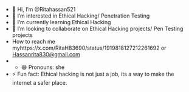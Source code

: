 - 👋 Hi, I’m @Ritahassan521
- 👀 I’m interested in Ethical Hacking/ Penetration Testing
- 🌱 I’m currently learning Ethical Hacking
- 💞️ I’m looking to collaborate on Ethical Hacking projects/ Pen Testing projects
- How to reach me myhttps://x.com/RitaH83690/status/1919818127212261692 or Hassanrita830@gmail.com 
- - 😄 Pronouns: she
- ⚡ Fun fact: Ethical hacking is not just a job, its a way to make the internet a safer place. 

<!---
Ritahassan521/Ritahassan521 is a ✨ special ✨ repository because its `README.md` (this file) appears on your GitHub profile.
You can click the Preview link to take a look at your changes.
--->

